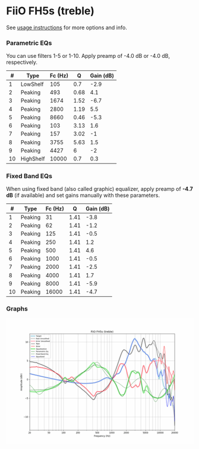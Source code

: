 # FiiO FH5s (treble)
See [usage instructions](https://github.com/jaakkopasanen/AutoEq#usage) for more options and info.

### Parametric EQs
You can use filters 1-5 or 1-10. Apply preamp of -4.0 dB or -4.0 dB, respectively.

|   # | Type      |   Fc (Hz) |    Q |   Gain (dB) |
|-----|-----------|-----------|------|-------------|
|   1 | LowShelf  |       105 | 0.7  |        -2.9 |
|   2 | Peaking   |       493 | 0.68 |         4.1 |
|   3 | Peaking   |      1674 | 1.52 |        -6.7 |
|   4 | Peaking   |      2800 | 1.19 |         5.5 |
|   5 | Peaking   |      8660 | 0.46 |        -5.3 |
|   6 | Peaking   |       103 | 3.13 |         1.6 |
|   7 | Peaking   |       157 | 3.02 |        -1   |
|   8 | Peaking   |      3755 | 5.63 |         1.5 |
|   9 | Peaking   |      4427 | 6    |        -2   |
|  10 | HighShelf |     10000 | 0.7  |         0.3 |

### Fixed Band EQs
When using fixed band (also called graphic) equalizer, apply preamp of **-4.7 dB** (if available) and set gains manually with these parameters.

|   # | Type    |   Fc (Hz) |    Q |   Gain (dB) |
|-----|---------|-----------|------|-------------|
|   1 | Peaking |        31 | 1.41 |        -3.8 |
|   2 | Peaking |        62 | 1.41 |        -1.2 |
|   3 | Peaking |       125 | 1.41 |        -0.5 |
|   4 | Peaking |       250 | 1.41 |         1.2 |
|   5 | Peaking |       500 | 1.41 |         4.6 |
|   6 | Peaking |      1000 | 1.41 |        -0.5 |
|   7 | Peaking |      2000 | 1.41 |        -2.5 |
|   8 | Peaking |      4000 | 1.41 |         1.7 |
|   9 | Peaking |      8000 | 1.41 |        -5.9 |
|  10 | Peaking |     16000 | 1.41 |        -4.7 |

### Graphs
![](./FiiO%20FH5s%20(treble).png)
